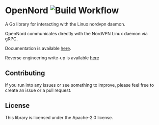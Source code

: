 # OpenNord ![Build Workflow](https://github.com/adamdb5/opennord/actions/workflows/go-build.yml/badge.svg)

A Go library for interacting with the Linux nordvpn daemon. 

OpenNord communicates directly with the NordVPN Linux daemon via gRPC.

Documentation is available [here](https://adamdb5.github.io/opennord).

Reverse engineering write-up is available [here](https://adambruce.net/blog/reverse-engineering-nordvpn-client/)

## Contributing
If you run into any issues or see something to improve, please feel free to create an issue or a pull request.

## License
This library is licensed under the Apache-2.0 license.
